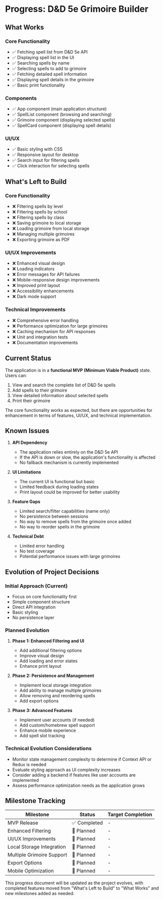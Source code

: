 # Progress: D&D 5e Grimoire Builder

## What Works

### Core Functionality

- ✅ Fetching spell list from D&D 5e API
- ✅ Displaying spell list in the UI
- ✅ Searching spells by name
- ✅ Selecting spells to add to grimoire
- ✅ Fetching detailed spell information
- ✅ Displaying spell details in the grimoire
- ✅ Basic print functionality

### Components

- ✅ App component (main application structure)
- ✅ SpellList component (browsing and searching)
- ✅ Grimoire component (displaying selected spells)
- ✅ SpellCard component (displaying spell details)

### UI/UX

- ✅ Basic styling with CSS
- ✅ Responsive layout for desktop
- ✅ Search input for filtering spells
- ✅ Click interaction for selecting spells

## What's Left to Build

### Core Functionality

- ❌ Filtering spells by level
- ❌ Filtering spells by school
- ❌ Filtering spells by class
- ❌ Saving grimoire to local storage
- ❌ Loading grimoire from local storage
- ❌ Managing multiple grimoires
- ❌ Exporting grimoire as PDF

### UI/UX Improvements

- ❌ Enhanced visual design
- ❌ Loading indicators
- ❌ Error messages for API failures
- ❌ Mobile-responsive design improvements
- ❌ Improved print layout
- ❌ Accessibility enhancements
- ❌ Dark mode support

### Technical Improvements

- ❌ Comprehensive error handling
- ❌ Performance optimization for large grimoires
- ❌ Caching mechanism for API responses
- ❌ Unit and integration tests
- ❌ Documentation improvements

## Current Status

The application is in a **functional MVP (Minimum Viable Product)** state. Users can:

1. View and search the complete list of D&D 5e spells
2. Add spells to their grimoire
3. View detailed information about selected spells
4. Print their grimoire

The core functionality works as expected, but there are opportunities for enhancement in terms of features, UI/UX, and technical implementation.

## Known Issues

1. **API Dependency**

   - The application relies entirely on the D&D 5e API
   - If the API is down or slow, the application's functionality is affected
   - No fallback mechanism is currently implemented

2. **UI Limitations**

   - The current UI is functional but basic
   - Limited feedback during loading states
   - Print layout could be improved for better usability

3. **Feature Gaps**

   - Limited search/filter capabilities (name only)
   - No persistence between sessions
   - No way to remove spells from the grimoire once added
   - No way to reorder spells in the grimoire

4. **Technical Debt**
   - Limited error handling
   - No test coverage
   - Potential performance issues with large grimoires

## Evolution of Project Decisions

### Initial Approach (Current)

- Focus on core functionality first
- Simple component structure
- Direct API integration
- Basic styling
- No persistence layer

### Planned Evolution

1. **Phase 1: Enhanced Filtering and UI**

   - Add additional filtering options
   - Improve visual design
   - Add loading and error states
   - Enhance print layout

2. **Phase 2: Persistence and Management**

   - Implement local storage integration
   - Add ability to manage multiple grimoires
   - Allow removing and reordering spells
   - Add export options

3. **Phase 3: Advanced Features**
   - Implement user accounts (if needed)
   - Add custom/homebrew spell support
   - Enhance mobile experience
   - Add spell slot tracking

### Technical Evolution Considerations

- Monitor state management complexity to determine if Context API or Redux is needed
- Evaluate styling approach as UI complexity increases
- Consider adding a backend if features like user accounts are implemented
- Assess performance optimization needs as the application grows

## Milestone Tracking

| Milestone                 | Status       | Target Completion |
| ------------------------- | ------------ | ----------------- |
| MVP Release               | ✅ Completed | -                 |
| Enhanced Filtering        | 🔄 Planned   | -                 |
| UI/UX Improvements        | 🔄 Planned   | -                 |
| Local Storage Integration | 🔄 Planned   | -                 |
| Multiple Grimoire Support | 🔄 Planned   | -                 |
| Export Options            | 🔄 Planned   | -                 |
| Mobile Optimization       | 🔄 Planned   | -                 |

This progress document will be updated as the project evolves, with completed features moved from "What's Left to Build" to "What Works" and new milestones added as needed.
